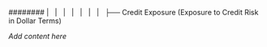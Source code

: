 ######## |   |   |   |   |   |   |   ├── Credit Exposure (Exposure to Credit Risk in Dollar Terms)

*Add content here*